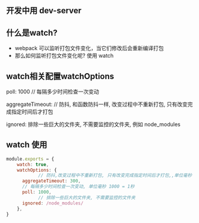 ## 开发中用 dev-server

## 什么是watch?

- webpack 可以监听打包文件变化，当它们修改后会重新编译打包
- 那么如何监听打包文件变化呢?  使用 watch

## watch相关配置watchOptions

poll: 1000 // 每隔多少时间检查一次变动

aggregateTimeout:  // 防抖, 和函数防抖一样, 改变过程中不重新打包, 只有改变完成指定时间后才打包

ignored: 排除一些巨大的文件夹, 不需要监控的文件夹, 例如 node_modules



## watch 使用



```js
module.exports = {
    watch: true,
    watchOptions: {
			// 防抖,改变过程中不重新打包, 只有改变完成指定时间后才打包,,单位毫秒
      aggregateTimeout: 300, 
      // 每隔多少时间检查一次变动, 单位毫秒 1000 = 1秒
      poll: 1000, 
			// 排除一些巨大的文件夹, 不需要监控的文件夹
      ignored: /node_modules/ 
    },
}
```

